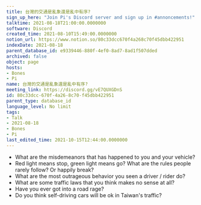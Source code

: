 ```yaml
---
title: 台灣的交通是亂象還是亂中有序?
sign_up_here: "Join Pi's Discord server and sign up in #annoncements!"
talktime: 2021-08-18T21:00:00.0000000
software: Discord
created_time: 2021-08-10T15:49:00.0000000
notion_url: https://www.notion.so/80c33dcc670f4a268c70f45dbb422951
indexDate: 2021-08-18
parent_database_id: e9339446-880f-4ef0-8ad7-8ad1f507dded
archived: false
object: page
hosts:
- Bones
- Pi
name: 台灣的交通是亂象還是亂中有序?
meeting_link: https://discord.gg/vE7QUXGDnS
id: 80c33dcc-670f-4a26-8c70-f45dbb422951
parent_type: database_id
language_level: No limit
tags:
- Talk
- 2021-08-18
- Bones
- Pi
last_edited_time: 2021-10-15T12:44:00.0000000
---
```


   - What are the misdemeanors that has happened to you and your vehicle?
   - Red light means stop, green light means go?
What are the rules people rarely follow? Or happily break?
   - What are the most outrageous behavior you seen a driver / rider do?
   - What are some traffic laws that you think makes no sense at all?
   - Have you ever got into a road rage?
   - Do you think self-driving cars will be ok in Taiwan's traffic?











